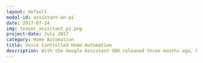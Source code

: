 ```yaml
---
layout: default
modal-id: assistant-on-pi
date: 2017-07-24
img: teaser_assistant_pi.png
project-date: July 2017
category: Home Automation
title: Voice Controlled Home Automation
description: With the Google Assistant SDK released three months ago, home projects have received a great skill set. In this project the Google Assistant is implemented on a Raspberry Pi to later control switchable devices such as fans, lights, computers using voice commands. [&nbsp;<a href="/home%20automation/assistant-on-pi/">Read&nbsp;More...</a>&nbsp;]
---
```

